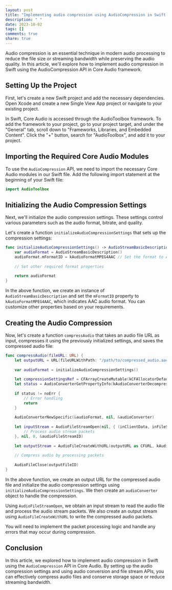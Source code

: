 ```yaml
---
layout: post
title: "Implementing audio compression using AudioCompression in Swift Core Audio"
description: " "
date: 2023-10-02
tags: []
comments: true
share: true
---
```


Audio compression is an essential technique in modern audio processing to reduce the file size or streaming bandwidth while preserving the audio quality. In this article, we'll explore how to implement audio compression in Swift using the AudioCompression API in Core Audio framework.

## Setting Up the Project

First, let's create a new Swift project and add the necessary dependencies. Open Xcode and create a new Single View App project or navigate to your existing project.

In Swift, Core Audio is accessed through the AudioToolbox framework. To add the framework to your project, go to your project target, and under the "General" tab, scroll down to "Frameworks, Libraries, and Embedded Content". Click the "+" button, search for "AudioToolbox", and add it to your project.

## Importing the Required Core Audio Modules

To use the `AudioCompression` API, we need to import the necessary Core Audio modules in our Swift file. Add the following import statement at the beginning of your Swift file:

```swift
import AudioToolbox
```

## Initializing the Audio Compression Settings

Next, we'll initialize the audio compression settings. These settings control various parameters such as the audio format, bitrate, and quality. 

Let's create a function `initializeAudioCompressionSettings` that sets up the compression settings:

```swift
func initializeAudioCompressionSettings() -> AudioStreamBasicDescription {
    var audioFormat = AudioStreamBasicDescription()
    audioFormat.mFormatID = kAudioFormatMPEG4AAC // Set the format to AAC
    
    // Set other required format properties
    
    return audioFormat
}
```

In the above function, we create an instance of `AudioStreamBasicDescription` and set the `mFormatID` property to `kAudioFormatMPEG4AAC`, which indicates AAC audio format. You can customize other properties based on your requirements.

## Creating the Audio Compression

Now, let's create a function `compressAudio` that takes an audio file URL as input, compresses it using the previously initialized settings, and saves the compressed audio file:

```swift
func compressAudio(fileURL: URL) {
    let outputURL = URL(fileURLWithPath: "/path/to/compressed_audio.aac")
    
    var audioFormat = initializeAudioCompressionSettings()
    
    let compressionSettingsRef = CFArrayCreateMutable(kCFAllocatorDefault, 0, nil)
    let status = AudioConverterGetPropertyInfo(kAudioConverterDecompressionMagicCookie, &audioFormat, nil)
    
    if status != noErr {
        // Error handling
        return
    }
    
    AudioConverterNewSpecific(&audioFormat, nil, &audioConverter)
    
    let inputStream = AudioFileStreamOpen(nil, { (inClientData, inFileStream, inFlags, inPacketOffset, inPacketSize, inPacketDescriptions) -> Void in
        // Process audio stream packets
    }, nil, 0, &audioFileStreamID)
    
    let outputStream = AudioFileCreateWithURL(outputURL as CFURL, kAudioFileAAC_ADTSType, &audioFormat, .eraseFile, &outputFileID)
    
    // Compress audio by processing packets
    
    AudioFileClose(outputFileID)
}
```

In the above function, we create an output URL for the compressed audio file and initialize the audio compression settings using `initializeAudioCompressionSettings`. We then create an `audioConverter` object to handle the compression.

Using `AudioFileStreamOpen`, we obtain an input stream to read the audio file and process the audio stream packets. We also create an output stream using `AudioFileCreateWithURL` to write the compressed audio packets.

You will need to implement the packet processing logic and handle any errors that may occur during compression.

## Conclusion

In this article, we explored how to implement audio compression in Swift using the `AudioCompression` API in Core Audio. By setting up the audio compression settings and using audio conversion and file stream APIs, you can effectively compress audio files and conserve storage space or reduce streaming bandwidth.